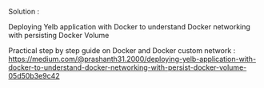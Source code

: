 Solution :

Deploying Yelb application with Docker to understand Docker networking
with persisting Docker Volume

Practical step by step guide on Docker and Docker custom network :
https://medium.com/@prashanth31.2000/deploying-yelb-application-with-docker-to-understand-docker-networking-with-persist-docker-volume-05d50b3e9c42
